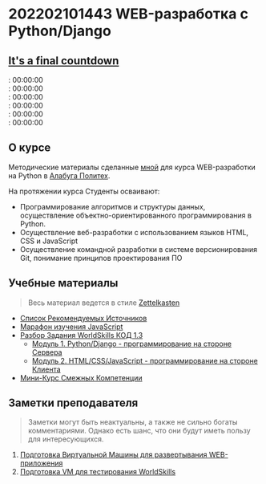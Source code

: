 # 202202101443 WEB-разработка с Python/Django

<section class="countdown-timer text-center">
    <h2><a href="https://www.youtube.com/watch?v=9jK-NcRmVcw">It's a final countdown</a></h2>
    <div class="feb-countdown">
        <span></span>:
        <time>00:00:00</time>
    </div>
    <div class="march-ws-countdown">
        <span></span>:
        <time >00:00:00</time>
    </div>
    <div class="march-countdown">
        <span></span>:
       <time >00:00:00</time>
    </div>
    <div class="april-countdown">
        <span></span>:
        <time>00:00:00</time>
    </div>
    <div class="may-countdown">
        <span></span>:
        <time>00:00:00</time>
    </div>
    <div class="final-countdown">
        <span></span>:
        <time>00:00:00</time>
    </div>
</section>
<script>
const timeouts = {
    '.feb-countdown': {
        label: "Февральской Лабораторной",
        start: new Date("2022-02-24 09:00:00"),
        end: new Date("2022-03-04 23:59:59"),
    },
    '.march-ws-countdown': {
        label: "Тестового экзамена WorldSkills",
        start: new Date("2022-03-15 09:00:00"),
        end: new Date("2022-03-15 16:00:00"),
    },
    '.march-countdown': {
        label: "Мартовской Лабораторной",
        start: new Date("2022-03-15 09:00:00"),
        end: new Date("2022-03-23 23:59:59"),
    },
    '.april-countdown': {
        label: "Апрельской Лабораторной",
        start: new Date("2022-04-15 09:00:00"),
        end: new Date("2022-04-21 23:59:59"),
    },
    '.may-countdown': {
        label: "Майской Лабораторной",
        start: new Date("2022-05-16 09:00:00"),
        end: new Date("2022-05-22 23:59:59"),
    },
    '.final-countdown': {
        label: "Подготовки к WorldSkills",
        start: new Date("2021-09-01 09:00:00"),
        end: new Date("2022-05-31 23:59:59"),
    }
};

function countdownLabel(differenceMsec) {
    const days = Math.floor(differenceMsec / (24 * 3600 * 1000));
    const hours = Math.floor((differenceMsec % (24 * 3600 * 1000) / (3600 * 1000)) )
    const minutes = Math.floor((differenceMsec % (3600 * 1000) / (60 * 1000)) )
    const seconds = Math.floor((differenceMsec % (60 * 1000) / (1000)) )
    return `${days} ${
        String(hours).padStart(2, '0')}:${
        String(minutes).padStart(2, '0')}:${
        String(seconds).padStart(2, '0')}`;
}

function setUpCountdownTime(el, {label, start, end}) {
    const now = new Date();
    const labelElement = el.querySelector('span');
    const timeElement = el.querySelector('time');

    if (start - now > 0) {
        labelElement.innerText = `До начала ${label} осталось`;
        timeElement.innerText = countdownLabel(start - now);
        return true;
    }
    if (end - now > 0) {
        labelElement.innerText = `До конца ${label} осталось`;
        timeElement.innerText = countdownLabel(end - now);
        return true;
    }
    el.style.display = "none";
    return false;
}

const COLOR_CLASSES = [
    "h1 text-danger",
    "h2 text-warning",
    "h3 text-success",
    "h4 text-info",
    "h5 text-secondary",
    "h6 text-primary",
]

function setUpTimes() {
    let i = 0;
    for (let countdownClass in timeouts) {
        const el = document.querySelector(countdownClass);
        if(setUpCountdownTime(el, timeouts[countdownClass])) {
            el.classList.add(...(COLOR_CLASSES[i++].split(" ")));
        }
    }
}
setUpTimes();
setInterval(setUpTimes, 1000);
</script>

## О курсе

Методические материалы сделанные [мной](https://gramend.ru/cv/) для курса
WEB-разработки на Python в [Алабуга Политех](https://alabuga-polytech.ru/).

На протяжении курса Студенты осваивают:

- Программирование алгоритмов и структуры данных, осуществление объектно-ориентированного программирования в Python.
- Осуществление веб-разработки с использованием языков HTML,  CSS и JavaScript
- Осуществление командной разработки в системе версионирования Git, понимание принципов проектирования ПО

## Учебные материалы

> Весь материал ведется в стиле [Zettelkasten](https://habr.com/ru/post/508672/)

- [Список Рекомендуемых Источников](202202101556-literature.md)
- [Марафон изучения JavaScript](202202101630-javascript-marathon.md)
- [Разбор Задания WorldSkills КОД 1.3](202202150933-WS-preparing.md)
    - [Модуль 1. Python/Django - программирование на стороне Сервера](202202160950-Module-1-WS.md)
    - [Модуль 2. HTML/CSS/JavaScript - программирование на стороне Клиента](202202150946-WS-module-2.md)
- [Мини-Курс Смежных Компетенции](202202160954-sk.md)

## Заметки преподавателя

> Заметки могут быть неактуальны, а также не сильно богаты комментариями. Однако есть шанс, что они будут иметь пользу для интересующихся.

1. [Подготовка Виртуальной Машины для развертывания WEB-приложения](202202161147-deploy-preparing.md)
2. [Подготовка VM для тестирования WorldSkills](202202161406-WS-for-VM.md)
